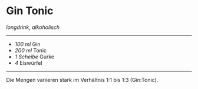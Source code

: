 # Gin Tonic

*longdrink*, *alkoholisch*

---

- *100 ml* Gin
- *200 ml* Tonic
- *1 Scheibe* Gurke
- *4* Eiswürfel

---

Die Mengen variieren stark im Verhältnis 1:1 bis 1:3 (Gin:Tonic).

